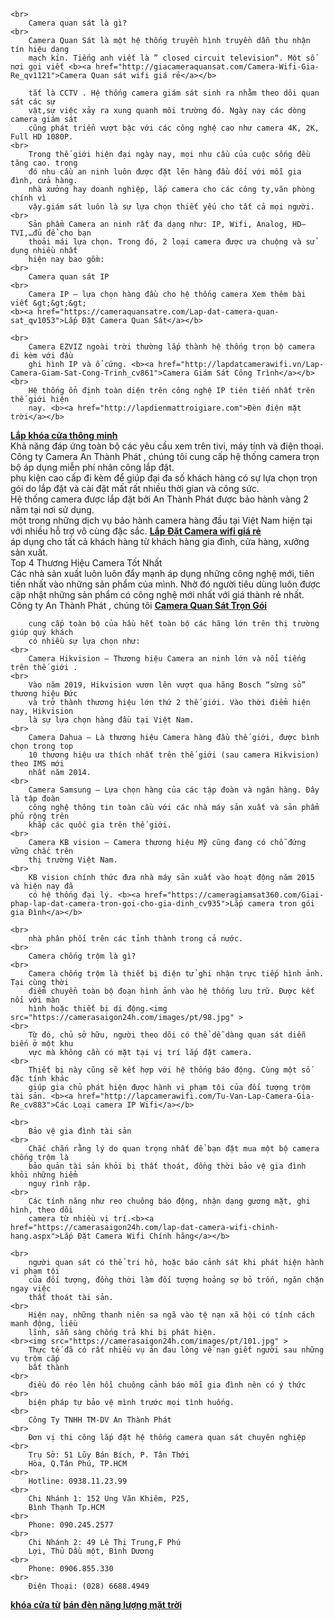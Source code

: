 
    <br>
        Camera quan sát là gì?
    <br>
        Camera Quan Sát là một hệ thống truyền hình truyền dẫn thu nhận tín hiệu dạng 
        mạch kín. Tiếng anh viết là ” closed circuit television“. Một số nơi gọi viết <b><a href="http://giacameraquansat.com/Camera-Wifi-Gia-Re_qv1121">Camera Quan sát wifi giá rẻ</a></b>

        tắt là CCTV . Hệ thống camera giám sát sinh ra nhằm theo dõi quan sát các sự 
        vật,sự việc xảy ra xung quanh môi trường đó. Ngày nay các dòng camera giám sát 
        cũng phát triển vượt bậc với các công nghệ cao như camera 4K, 2K, Full HD 1080P.
    <br>
        Trong thế giới hiện đại ngày nay, mọi nhu cầu của cuộc sống đều tăng cao. trong 
        đó nhu cầu an ninh luôn được đặt lên hàng đầu đối với mỗi gia đình, cửa hàng. 
        nhà xưởng hay doanh nghiệp, lắp camera cho các công ty,văn phòng chính vì 
        vậy.giám sát luôn là sự lựa chọn thiết yếu cho tất cả mọi người.
    <br>
        Sản phẩm Camera an ninh rất đa dạng như: IP, Wifi, Analog, HD–TVI,…đủ để cho bạn 
        thoải mái lựa chọn. Trong đó, 2 loại camera được ưa chuộng và sử dụng nhiều nhất 
        hiện nay bao gồm:
    <br>
        Camera quan sát IP
    <br>
        Camera IP – lựa chọn hàng đầu cho hệ thống camera Xem thêm bài viết &gt;&gt;&gt;
    <b><a href="https://cameraquansatre.com/Lap-dat-camera-quan-sat_qv1053">Lắp Đặt Camera Quan Sát</a></b>

    <br>
        Camera EZVIZ ngoài trời thường lắp thành hệ thống trọn bộ camera đi kèm với đầu 
        ghi hình IP và ổ cứng. <b><a href="http://lapdatcamerawifi.vn/Lap-Camera-Giam-Sat-Cong-Trinh_cv861">Camera Giám Sát Công Trình</a></b>
    <br>
        Hệ thống ổn định toàn diện trên công nghệ IP tiên tiến nhất trên thế giới hiện 
        nay. <b><a href="http://lapdienmattroigiare.com">Đèn điện mặt trời</a></b>
<b><a href="http://lapkhoacua.com">Lắp khóa cửa thông minh</a></b>
    <br>
        Khả năng đáp ứng toàn bộ các yêu cầu xem trên tivi, máy tính và điện thoại.
    <br>
        Công ty Camera An Thành Phát , chúng tôi cung cấp hệ thống camera trọn bộ áp 
        dụng miễn phí nhân công lắp đặt.
    <br>
        phụ kiện cao cấp đi kèm để giúp đại đa số khách hàng có sự lựa chọn trọn gói do 
        lắp đặt và cài đặt mất rất nhiều thời gian và công sức.
    <br>
        Hệ thống camera được lắp đặt bởi An Thành Phát được bảo hành vàng 2 năm tại nơi 
        sử dụng.
    <br>
        một trong những dịch vụ bảo hành camera hàng đầu tại Việt Nam hiện tại với nhiều 
        hỗ trợ vô cùng đặc sắc. <b><a href="http://cameraanninhwifi.com/Lap-Dat-Camera-Wifi-Gia-Re-Nao-Nen-Dung-Cho-Gia-Dinh_qv573">Lắp Đặt Camera wifi giá rẻ</a></b>
    <br>
        áp dụng cho tất cả khách hàng từ khách hàng gia đình, cửa hàng, xưởng sản xuất.
    <br>
        Top 4 Thương Hiệu Camera Tốt Nhất
    <br>
        Các nhà sản xuất luôn luôn đẩy mạnh áp dụng những công nghệ mới, tiên tiến nhất 
        vào những sản phẩm của mình. Nhờ đó người tiêu dùng luôn được cập nhật những sản 
        phẩm có công nghệ mới nhất với giá thành rẻ nhất.
    <br>
        Công ty An Thành Phát , chúng tôi  <b><a href="http://lapdatcameracongty.vn/Tai-Sao-Nen-Lap-Dat-Tron-Goi-Camera-Gia-Re_cv1095">Camera Quan Sát Trọn Gói</a></b>

        cung cấp toàn bộ của hầu hết toàn bộ các hãng lớn trên thị trường giúp quý khách 
        có nhiều sự lựa chọn như:
    <br>
        Camera Hikvision – Thương hiệu Camera an ninh lớn và nổi tiếng trên thế giới .
    <br>
        Vào năm 2019, Hikvision vươn lên vượt qua hãng Bosch “sừng sỏ” thương hiệu Đức 
        và trở thành thương hiệu lớn thứ 2 thế giới. Vào thời điểm hiện nay, Hikvision 
        là sự lựa chọn hàng đầu tại Việt Nam.
    <br>
        Camera Dahua – Là thương hiệu Camera hàng đầu thế giới, được bình chọn trong top 
        10 thương hiệu ưa thích nhất trên thế giới (sau camera Hikvision) theo IMS mới 
        nhất năm 2014.
    <br>
        Camera Samsung – Lựa chọn hàng của các tập đoàn và ngân hàng. Đây là tập đoàn 
        công nghệ thông tin toàn cầu với các nhà máy sản xuất và sản phẩm phủ rộng trên 
        khắp các quốc gia trên thế giới.
    <br>
        Camera KB vision – Camera thương hiệu Mỹ cũng đang có chỗ đứng vững chắc trên 
        thị trường Việt Nam.
    <br>
        KB vision chính thức đưa nhà máy sản xuất vào hoạt động năm 2015 và hiện nay đã 
        có hệ thống đại lý. <b><a href="https://cameragiamsat360.com/Giai-phap-lap-dat-camera-tron-goi-cho-gia-dinh_cv935">Lắp camera tron gói gia Đình</a></b>

    <br>
        nhà phân phối trên các tỉnh thành trong cả nước.
    <br>
        Camera chống trộm là gì?
    <br>
        Camera chống trộm là thiết bị điện tử ghi nhận trực tiếp hình ảnh. Tại cùng thời 
        điểm chuyển toàn bộ đoạn hình ảnh vào hệ thống lưu trữ. Được kết nối với màn 
        hình hoặc thiết bị di động.<img src="https://camerasaigon24h.com/images/pt/98.jpg" >
    <br>
        Từ đó, chủ sở hữu, người theo dõi có thể dễ dàng quan sát diễn biến ở một khu 
        vực mà không cần có mặt tại vị trí lắp đặt camera.
    <br>
        Thiết bị này cũng sẽ kết hợp với hệ thống báo động. Cùng một số đặc tính khác 
        giúp gia chủ phát hiện được hành vi phạm tội của đối tượng trộm tài sản. <b><a href="http://lapcamerawifi.com/Tu-Van-Lap-Camera-Gia-Re_cv883">Các Loại camera IP Wifi</a></b>

    <br>
        Bảo vệ gia đình tài sản
    <br>
        Chắc chắn rằng lý do quan trọng nhất để bạn đặt mua một bộ camera chống trộm là 
        bảo quản tài sản khỏi bị thất thoát, đồng thời bảo vệ gia đình khỏi những hiểm 
        nguy rình rập.
    <br>
        Các tính năng như reo chuông báo động, nhận dạng gương mặt, ghi hình, theo dõi 
        camera từ nhiều vị trí.<b><a href="https://camerasaigon24h.com/lap-dat-camera-wifi-chinh-hang.aspx">Lắp Đặt Camera Wifi Chính hãng</a></b>

    <br>
        người quan sát có thể tri hô, hoặc báo cảnh sát khi phát hiện hành vi phạm tội 
        của đối tượng, đồng thời làm đối tượng hoảng sợ bỏ trốn, ngăn chặn ngay việc 
        thất thoát tài sản.
    <br>
        Hiện nay, những thanh niên sa ngã vào tệ nạn xã hội có tính cách manh động, liều 
        lĩnh, sẵn sàng chống trả khi bị phát hiện.
    <br><img src="https://camerasaigon24h.com/images/pt/101.jpg" >
        Thực tế đã có rất nhiều vụ án đau lòng về nạn giết người sau những vụ trộm cắp 
        bất thành
    <br>
        điều đó réo lên hồi chuông cảnh báo mỗi gia đình nên có ý thức
    <br>
        biện pháp tự bảo vệ mình trước mọi tình huống.
    <br>
        Công Ty TNHH TM-DV An Thành Phát
    <br>
        Đơn vị thi công lắp đặt hệ thống camera quan sát chuyên nghiệp
    <br>
        Trụ Sở: 51 Lũy Bán Bích, P. Tân Thới 
        Hòa, Q.Tân Phú, TP.HCM
    <br>
        Hotline: 0938.11.23.99
    <br>
        Chi Nhánh 1: 152 Ung Văn Khiêm, P25, 
        Bình Thạnh Tp.HCM
    <br>
        Phone: 090.245.2577
    <br>
        Chi Nhánh 2: 49 Lê Thị Trung,F Phú 
        Lợi, Thủ Dầu một, Bình Dương
    <br>
        Phone: 0906.855.330
    <br>
        Điện Thoại: (028) 6688.4949
		
<b><a href="http://khoacuatugiare.com">khóa cửa từ</a></b>
<b><a href="http://dennangluongmattroigiare.com">bán đèn năng lượng mặt trời</a></b>




